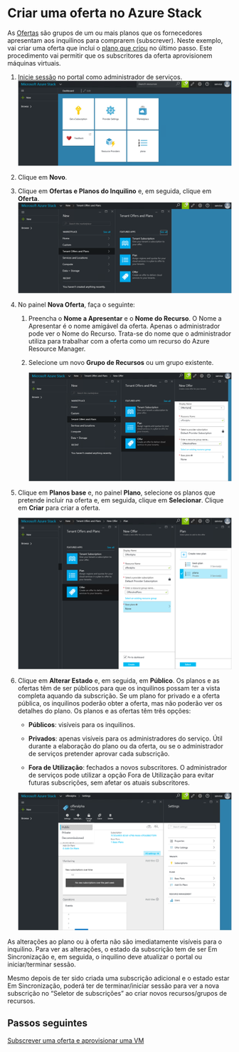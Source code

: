 <properties
    pageTitle="Criar uma oferta no Azure Stack | Microsoft Azure"
    description="Enquanto administrador de serviços, saiba como criar uma oferta para os seus inquilinos do Azure Stack."
    services="azure-stack"
    documentationCenter=""
    authors="ErikjeMS"
    manager="byronr"
    editor=""/>

<tags
    ms.service="azure-stack"
    ms.workload="na"
    ms.tgt_pltfrm="na"
    ms.devlang="na"
    ms.topic="get-started-article"
    ms.date="05/25/2016"
    ms.author="erikje"/>


# Criar uma oferta no Azure Stack

As [Ofertas](azure-stack-key-features.md#services-plans-offers-and-subscriptions) são grupos de um ou mais planos que os fornecedores apresentam aos inquilinos para comprarem (subscrever). Neste exemplo, vai criar uma oferta que inclui o [plano que criou](azure-stack-create-plan.md) no último passo. Este procedimento vai permitir que os subscritores da oferta aprovisionem máquinas virtuais.

1.  [Inicie sessão](azure-stack-connect-azure-stack.md#log-in-as-a-service-administrator) no portal como administrador de serviços.
    ![](media/azure-stack-create-offer/image1.png)

2.  Clique em **Novo**.

3.  Clique em **Ofertas e Planos do Inquilino** e, em seguida, clique em **Oferta**.
    ![](media/azure-stack-create-offer/image2.png)

4.  No painel **Nova Oferta**, faça o seguinte:

    1.  Preencha o **Nome a Apresentar** e o **Nome do Recurso**. O Nome a Apresentar é o nome amigável da oferta. Apenas o administrador pode ver o Nome do Recurso. Trata-se do nome que o administrador utiliza para trabalhar com a oferta como um recurso do Azure Resource Manager.

    2.  Selecione um novo **Grupo de Recursos** ou um grupo existente.

        ![](media/azure-stack-create-offer/image3.png)

5.  Clique em **Planos base** e, no painel **Plano**, selecione os planos que pretende incluir na oferta e, em seguida, clique em **Selecionar**. Clique em **Criar** para criar a oferta.

    ![](media/azure-stack-create-offer/image4.png)

6.  Clique em **Alterar Estado** e, em seguida, em **Público**.
Os planos e as ofertas têm de ser públicos para que os inquilinos possam ter a vista completa aquando da subscrição. Se um plano for privado e a oferta pública, os inquilinos poderão obter a oferta, mas não poderão ver os detalhes do plano. Os planos e as ofertas têm três opções:

    -   **Públicos**: visíveis para os inquilinos.

    -   **Privados**: apenas visíveis para os administradores do serviço. Útil durante a elaboração do plano ou da oferta, ou se o administrador de serviços pretender aprovar cada subscrição.

    -   **Fora de Utilização**: fechados a novos subscritores. O administrador de serviços pode utilizar a opção Fora de Utilização para evitar futuras subscrições, sem afetar os atuais subscritores.

    ![](media/azure-stack-create-offer/image6.png)

As alterações ao plano ou à oferta não são imediatamente visíveis para o inquilino. Para ver as alterações, o estado da subscrição tem de ser Em Sincronização e, em seguida, o inquilino deve atualizar o portal ou iniciar/terminar sessão.

Mesmo depois de ter sido criada uma subscrição adicional e o estado estar Em Sincronização, poderá ter de terminar/iniciar sessão para ver a nova subscrição no “Seletor de subscrições” ao criar novos recursos/grupos de recursos.

## Passos seguintes

[Subscrever uma oferta e aprovisionar uma VM](azure-stack-subscribe-plan-provision-vm.md)



<!--HONumber=Sep16_HO3-->


